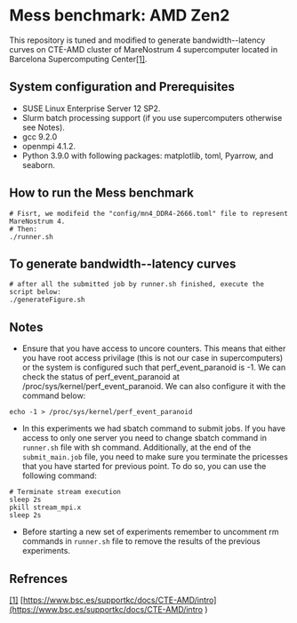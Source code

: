 # Mess benchmark: AMD Zen2



This repository is tuned and modified to generate bandwidth--latency curves on CTE-AMD cluster of MareNostrum 4 supercomputer located in Barcelona Supercomputing Center[[1]](https://www.bsc.es/supportkc/docs/CTE-AMD/intro). 




## System configuration and Prerequisites

- SUSE Linux Enterprise Server 12 SP2.
- Slurm batch processing support (if you use supercomputers otherwise see Notes).
- gcc 9.2.0
- openmpi 4.1.2.
- Python 3.9.0 with following packages: matplotlib, toml, Pyarrow, and seaborn. 
 



## How to run the Mess benchmark 

```
# Fisrt, we modifeid the "config/mn4_DDR4-2666.toml" file to represent MareNostrum 4. 
# Then: 
./runner.sh 
```


## To generate bandwidth--latency curves

```
# after all the submitted job by runner.sh finished, execute the script below:
./generateFigure.sh 
```






## Notes

- Ensure that you have access to uncore counters. This means that either you have root access privilage (this is not our case in supercomputers) or the system is configured such that perf_event_paranoid is -1. We can check the status of perf_event_paranoid at /proc/sys/kernel/perf_event_paranoid. We can also configure it with the command below: 

```
echo -1 > /proc/sys/kernel/perf_event_paranoid
```

- In this experiments we had sbatch command to submit jobs. If you have access to only one server you need to change sbatch command in `runner.sh` file with sh command. Additionally, at the end of the `submit_main.job` file, you need to make sure you terminate the pricesses that you have started for previous point. To do so, you can use the following command:
```
# Terminate stream execution 
sleep 2s
pkill stream_mpi.x
sleep 2s
```

- Before starting a new set of experiments remember to uncomment rm commands in `runner.sh` file to remove the results of the previous experiments. 



## Refrences

[[1]](https://www.bsc.es/supportkc/docs/CTE-AMD/intro ) [https://www.bsc.es/supportkc/docs/CTE-AMD/intro](https://www.bsc.es/supportkc/docs/CTE-AMD/intro ) 
